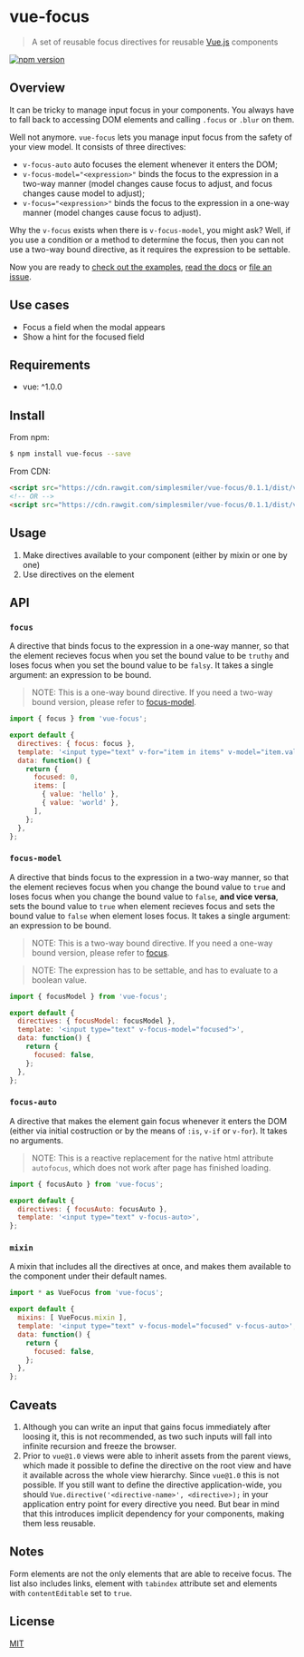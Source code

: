 # vue-focus

> A set of reusable focus directives for reusable [Vue.js](https://github.com/vuejs/vue) components

[![npm version](https://img.shields.io/npm/v/vue-focus.svg)](https://www.npmjs.com/package/vue-focus)

## Overview

It can be tricky to manage input focus in your components. You always have to fall back to accessing DOM elements and calling `.focus` or `.blur` on them.

Well not anymore. `vue-focus` lets you manage input focus from the safety of your view model. It consists of three directives:

- `v-focus-auto` auto focuses the element whenever it enters the DOM;
- `v-focus-model="<expression>"` binds the focus to the expression in a two-way manner (model changes cause focus to adjust, and focus changes cause model to adjust);
- `v-focus="<expression>"` binds the focus to the expression in a one-way manner (model changes cause focus to adjust).

Why the `v-focus` exists when there is `v-focus-model`, you might ask? Well, if you use a condition or a method to determine the focus, then you can not use a two-way bound directive, as it requires the expression to be settable.

Now you are ready to [check out the examples](https://jsfiddle.net/simplesmiler/k5vxp69o/), [read the docs](#api) or [file an issue](https://github.com/simplesmiler/vue-focus/issues).

## Use cases

- Focus a field when the modal appears
- Show a hint for the focused field

## Requirements

- vue: ^1.0.0

## Install

From npm:

``` sh
$ npm install vue-focus --save
```

From CDN:

``` html
<script src="https://cdn.rawgit.com/simplesmiler/vue-focus/0.1.1/dist/vue-focus.js"></script>
<!-- OR -->
<script src="https://cdn.rawgit.com/simplesmiler/vue-focus/0.1.1/dist/vue-focus.min.js"></script>
```

## Usage

1. Make directives available to your component (either by mixin or one by one)
2. Use directives on the element

## API

### `focus`

A directive that binds focus to the expression in a one-way manner, so that the element recieves focus when you set the bound value to be `truthy` and loses focus when you set the bound value to be `falsy`. It takes a single argument: an expression to be bound.

> NOTE: This is a one-way bound directive. If you need a two-way bound version, please refer to [focus-model](#focus-model).

``` js
import { focus } from 'vue-focus';

export default {
  directives: { focus: focus },
  template: '<input type="text" v-for="item in items" v-model="item.value" v-focus="$index === focused">',
  data: function() {
    return {
      focused: 0,
      items: [
        { value: 'hello' },
        { value: 'world' },
      ],
    };
  },
};
```

### `focus-model`

A directive that binds focus to the expression in a two-way manner, so that the element recieves focus when you change the bound value to `true` and loses focus when you change the bound value to `false`, **and vice versa**, sets the bound value to `true` when element recieves focus and sets the bound value to `false` when element loses focus. It takes a single argument: an expression to be bound.

> NOTE: This is a two-way bound directive. If you need a one-way bound version, please refer to [focus](#focus).

> NOTE: The expression has to be settable, and has to evaluate to a boolean value.

``` js
import { focusModel } from 'vue-focus';

export default {
  directives: { focusModel: focusModel },
  template: '<input type="text" v-focus-model="focused">',
  data: function() {
    return {
      focused: false,
    };
  },
};
```

### `focus-auto`

A directive that makes the element gain focus whenever it enters the DOM (either via initial costruction or by the means of `:is`, `v-if` or `v-for`). It takes no arguments.

> NOTE: This is a reactive replacement for the native html attribute `autofocus`, which does not work after page has finished loading.

``` js
import { focusAuto } from 'vue-focus';

export default {
  directives: { focusAuto: focusAuto },
  template: '<input type="text" v-focus-auto>',
};
```

### `mixin`

A mixin that includes all the directives at once, and makes them available to the component under their default names.

``` js
import * as VueFocus from 'vue-focus';

export default {
  mixins: [ VueFocus.mixin ],
  template: '<input type="text" v-focus-model="focused" v-focus-auto>',
  data: function() {
    return {
      focused: false,
    };
  },
};
```

## Caveats

1. Although you can write an input that gains focus immediately after loosing it, this is not recommended, as two such inputs will fall into infinite recursion and freeze the browser.
2. Prior to `vue@1.0` views were able to inherit assets from the parent views, which made it possible to define the directive on the root view and have it available across the whole view hierarchy. Since `vue@1.0` this is not possible. If you still want to define the directive application-wide, you should `Vue.directive('<directive-name>', <directive>);` in your application entry point for every directive you need. But bear in mind that this introduces implicit dependency for your components, making them less reusable.

## Notes

Form elements are not the only elements that are able to receive focus. The list also includes links, element with `tabindex` attribute set and elements with `contentEditable` set to `true`.

## License

[MIT](https://opensource.org/licenses/MIT)
